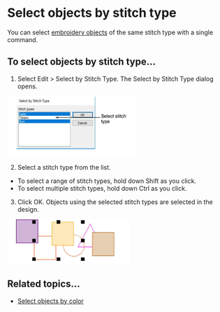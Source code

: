 # Select objects by stitch type

You can select [embroidery objects](../../glossary/glossary#embroidery-objects) of the same stitch type with a single command.

## To select objects by stitch type...

1. Select Edit > Select by Stitch Type. The Select by Stitch Type dialog opens.

![SelectByStitchType.png](assets/SelectByStitchType.png)

2. Select a stitch type from the list.

- To select a range of stitch types, hold down Shift as you click.
- To select multiple stitch types, hold down Ctrl as you click.

3. Click OK. Objects using the selected stitch types are selected in the design.

![combine00042.png](assets/combine00042.png)

## Related topics...

- [Select objects by color](Select_objects_by_color)

